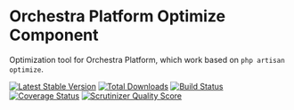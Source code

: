 Orchestra Platform Optimize Component
==============

Optimization tool for Orchestra Platform, which work based on `php artisan optimize`.

[![Latest Stable Version](https://poser.pugx.org/orchestra/optimize/v/stable.png)](https://packagist.org/packages/orchestra/optimize) 
[![Total Downloads](https://poser.pugx.org/orchestra/optimize/downloads.png)](https://packagist.org/packages/orchestra/optimize) 
[![Build Status](https://travis-ci.org/orchestral/optimize.svg?branch=2.2)](https://travis-ci.org/orchestral/optimize) 
[![Coverage Status](https://coveralls.io/repos/orchestral/optimize/badge.png?branch=2.2)](https://coveralls.io/r/orchestral/optimize?branch=2.2) 
[![Scrutinizer Quality Score](https://scrutinizer-ci.com/g/orchestral/optimize/badges/quality-score.png?s=36150614134566b4fdb9b658581eed47153c8143)](https://scrutinizer-ci.com/g/orchestral/optimize/) 

